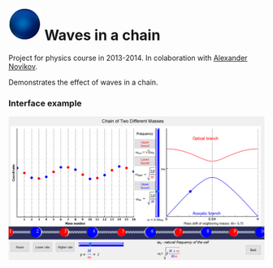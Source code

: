 # ![](https://raw.githubusercontent.com/zhukov-msu/Waves_in_chain/master/logo.png) Waves in a chain

Project for physics course in 2013-2014. In colaboration with [Alexander Novikov](https://github.com/novikov-alexander/).

Demonstrates the effect of waves in a chain.

### Interface example

![](https://github.com/zhukov-msu/Waves_in_chain/blob/master/screenshot.png "Interface example")
